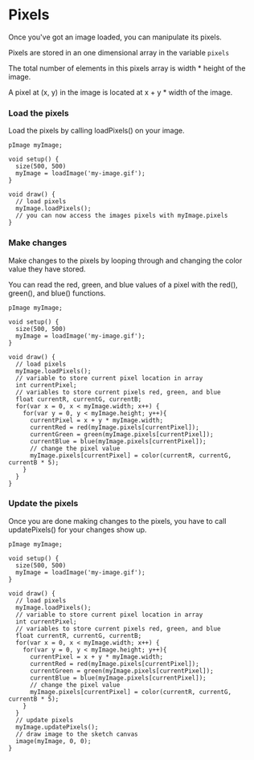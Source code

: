 # Pixels

Once you've got an image loaded, you can manipulate its pixels. 

Pixels are stored in an one dimensional array in the variable `pixels`

The total number of elements in this pixels array is width * height of the image.

A pixel at (x, y) in the image is located at x + y * width of the image. 

### Load the pixels

Load the pixels by calling loadPixels() on your image. 
```
pImage myImage;

void setup() {
  size(500, 500)
  myImage = loadImage('my-image.gif');
}

void draw() {
  // load pixels
  myImage.loadPixels();
  // you can now access the images pixels with myImage.pixels
}
```
  
### Make changes

Make changes to the pixels by looping through and changing the color value they have stored. 

You can read the red, green, and blue values of a pixel with the red(), green(), and blue() functions. 
```
pImage myImage;

void setup() {
  size(500, 500)
  myImage = loadImage('my-image.gif');
}

void draw() {
  // load pixels
  myImage.loadPixels();
  // variable to store current pixel location in array
  int currentPixel;
  // variables to store current pixels red, green, and blue
  float currentR, currentG, currentB;
  for(var x = 0, x < myImage.width; x++) {
    for(var y = 0, y < myImage.height; y++){
      currentPixel = x + y * myImage.width;
      currentRed = red(myImage.pixels[currentPixel]);
      currentGreen = green(myImage.pixels[currentPixel]);
      currentBlue = blue(myImage.pixels[currentPixel]);
      // change the pixel value
      myImage.pixels[currentPixel] = color(currentR, currentG, currentB * 5);
    }
  }
}
```

### Update the pixels

Once you are done making changes to the pixels, you have to call updatePixels() for your changes show up.

```
pImage myImage;

void setup() {
  size(500, 500)
  myImage = loadImage('my-image.gif');
}

void draw() {
  // load pixels
  myImage.loadPixels();
  // variable to store current pixel location in array
  int currentPixel;
  // variables to store current pixels red, green, and blue
  float currentR, currentG, currentB;
  for(var x = 0, x < myImage.width; x++) {
    for(var y = 0, y < myImage.height; y++){
      currentPixel = x + y * myImage.width;
      currentRed = red(myImage.pixels[currentPixel]);
      currentGreen = green(myImage.pixels[currentPixel]);
      currentBlue = blue(myImage.pixels[currentPixel]);
      // change the pixel value
      myImage.pixels[currentPixel] = color(currentR, currentG, currentB * 5);
    }
  }
  // update pixels
  myImage.updatePixels();
  // draw image to the sketch canvas
  image(myImage, 0, 0);
}
```
